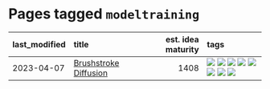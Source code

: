 # Pages tagged `modeltraining`

|last_modified|title|est. idea maturity|tags
|:---|:---|---:|:---|
|2023-04-07|[Brushstroke Diffusion](../brushstroke-diffusion.md)|1408|[![](https://img.shields.io/badge/tag-artisticstyletransfer-35d2ce)](../tags/artisticstyletransfer.md) [![](https://img.shields.io/badge/tag-creativity-8e95e2)](../tags/creativity.md) [![](https://img.shields.io/badge/tag-deepgenerativemodeling-be4650)](../tags/deepgenerativemodeling.md) [![](https://img.shields.io/badge/tag-experimental-ea1833)](../tags/experimental.md) [![](https://img.shields.io/badge/tag-image_processing-e3be61)](../tags/image_processing.md) [![](https://img.shields.io/badge/tag-modeltraining-3f3dc3)](../tags/modeltraining.md) [![](https://img.shields.io/badge/tag-painting-cdef47)](../tags/painting.md) [![](https://img.shields.io/badge/tag-wip-4db4d2)](../tags/wip.md)|